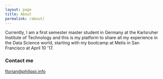 ```yaml
---
layout: page
title: About
permalink: /about/
---
```


Currently, I am a first semester master student in Germany at the Karlsruher Institute of Technology and this is my platform to share all my experience in the Data Science world, starting with my bootcamp at Metis in San Francisco at April 10 '17.


### Contact me

[florian@philippi.info](mailto:florian@philippi.info)
